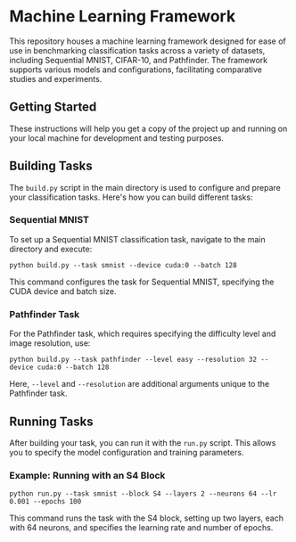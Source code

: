 # Machine Learning Framework

This repository houses a machine learning framework designed for ease of use in benchmarking classification tasks across a variety of datasets, including Sequential MNIST, CIFAR-10, and Pathfinder. The framework supports various models and configurations, facilitating comparative studies and experiments.

## Getting Started

These instructions will help you get a copy of the project up and running on your local machine for development and testing purposes.


## Building Tasks

The `build.py` script in the main directory is used to configure and prepare your classification tasks. Here's how you can build different tasks:

### Sequential MNIST

To set up a Sequential MNIST classification task, navigate to the main directory and execute:

```
python build.py --task smnist --device cuda:0 --batch 128
```

This command configures the task for Sequential MNIST, specifying the CUDA device and batch size.

### Pathfinder Task

For the Pathfinder task, which requires specifying the difficulty level and image resolution, use:

```
python build.py --task pathfinder --level easy --resolution 32 --device cuda:0 --batch 128
```

Here, `--level` and `--resolution` are additional arguments unique to the Pathfinder task.

## Running Tasks

After building your task, you can run it with the `run.py` script. This allows you to specify the model configuration and training parameters.

### Example: Running with an S4 Block

```
python run.py --task smnist --block S4 --layers 2 --neurons 64 --lr 0.001 --epochs 100
```

This command runs the task with the S4 block, setting up two layers, each with 64 neurons, and specifies the learning rate and number of epochs.

